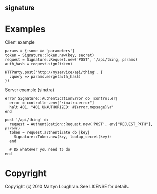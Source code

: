 signature
---------

Examples
========

Client example

    params = {:some => 'parameters'}
    token = Signature::Token.new(key, secret)
    request = Signature::Request.new('POST', '/api/thing, params)
    auth_hash = request.sign(token)
    
    HTTParty.post('http://myservice/api/thing', {
      :query => params.merge(auth_hash)
    })

Server example (sinatra)

    error Signature::AuthenticationError do |controller|
      error = controller.env["sinatra.error"]
      halt 401, "401 UNAUTHORIZED: #{error.message}\n"
    end

    post '/api/thing' do
      request = Authentication::Request.new('POST', env["REQUEST_PATH"], params)
      token = request.authenticate do |key|
        Signature::Token.new(key, lookup_secret(key))
      end

      # Do whatever you need to do
    end

Copyright
=========

Copyright (c) 2010 Martyn Loughran. See LICENSE for details.
